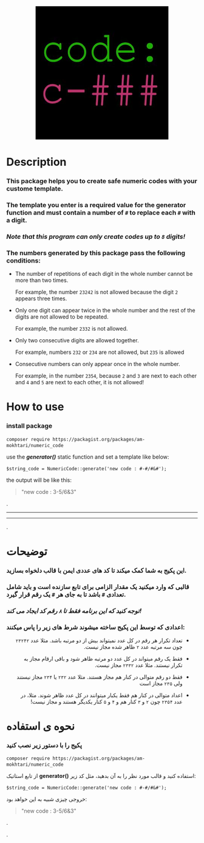 <div align="center">
  <img src="./icon.jpg" alt="logo">
</div>

# Description
### This package helps you to create safe numeric codes with your custome template.  
### The template you enter is a required value for the generator function and must contain a number of `#` to replace each `#` with a digit.

### _Note that this program can only create codes up to `8` digits!_

### The numbers generated by this package pass the following conditions:

- The number of repetitions of each digit in the whole number cannot be more than two times.

  For example, the number `23242` is not allowed because the digit `2` appears three times.

- Only one digit can appear twice in the whole number and the rest of the digits are not allowed to be repeated.

  For example, the number `2332` is not allowed.

- Only two consecutive digits are allowed together.

  For example, numbers `232` or `234` are not allowed, but `235` is allowed

- Consecutive numbers can only appear once in the whole number.

  For example, in the number `2354`, because `2` and `3` are next to each other and `4` and `5` are next to each other, it is not allowed!

# How to use
### install package
```
composer require https://packagist.org/packages/am-mokhtari/numeric_code
```

use the ***generator()*** static function and set a template like below:
```
$string_code = NumericCode::generate('new code : #-#/#&#');
```
the output will be like this:
> "new code : 3-5/6&3"

.

----
----

.


# توضیحات
### این پکیج به شما کمک میکند تا کد های عددی ایمن با قالب دلخواه بسازید.  
### قالبی که وارد میکنید یک مقدار الزامی برای تابع سازنده است و باید شامل تعدادی `#` باشد تا به جای هر `#` یک رقم قرار گیرد.

### *توجه کنید که این برنامه فقط تا `۸` رقم کد ایجاد می کند!*

### اعدادی که توسط این پکیج ساخته میشوند شرط های زیر را پاس میکنند:
<ul dir="rtl">
<li>

  تعداد تکرار هر رقم در کل عدد نمیتواند بیش از دو مرتبه باشد.
  مثلا عدد `۲۳۲۴۲` چون سه مرتبه عدد `۲` ظاهر شده مجاز نیست.
</li>
<li>

  فقط یک رقم میتواند در کل عدد دو مرتبه ظاهر شود و باقی ارقام مجاز به تکرار نیستند.
  مثلا عدد `۲۳۳۲` مجاز نیست.
</li>
<li>

  فقط دو رقم متوالی در کنار هم مجاز هستند.
  مثلا عدد `۲۳۲` یا `۲۳۴` مجاز نیستند ولی `۲۳۵` مجاز است
</li>
<li>

 اعداد متوالی در کنار هم فقط یکبار میتوانند در کل عدد ظاهر شوند.
  مثلا، در عدد `۲۳۵۴` چون `۲` و `۳` کنار هم و `۴` و `۵` کنار یکدیگر هستند و مجاز نیست!
</li>
</ul>

# نحوه ی استفاده
### پکیج را با دستور زیر نصب کنید
```
composer require https://packagist.org/packages/am-mokhtari/numeric_code
```

از تابع استاتیک **generator()** استفاده کنید و قالب مورد نظر را به آن بدهید، مثل کد زیر:
```
$string_code = NumericCode::generate('new code : #-#/#&#');
```
خروجی چیزی شبیه به این خواهد بود:
> "new code : 3-5/6&3"

.

.
